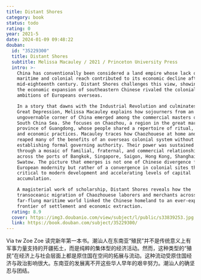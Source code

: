 ```yaml
---
title: Distant Shores
category: book
status: todo
rating: 0
year: 2021-5
date: 2024-01-09 09:48:22
douban:
  id: "35229300"
  title: Distant Shores
  subtitle: Melissa Macauley / 2021 / Princeton University Press
  intro: >-
    China has conventionally been considered a land empire whose lack of
    maritime and colonial reach contributed to its economic decline after the
    mid-eighteenth century. Distant Shores challenges this view, showing that
    the economic expansion of southeastern Chinese rivaled the colonial
    ambitions of Europeans overseas.

    In a story that dawns with the Industrial Revolution and culminates in the
    Great Depression, Melissa Macauley explains how sojourners from an
    ungovernable corner of China emerged among the commercial masters of the
    South China Sea. She focuses on Chaozhou, a region in the great maritime
    province of Guangdong, whose people shared a repertoire of ritual, cultural,
    and economic practices. Macauley traces how Chaozhouese at home and abroad
    reaped many of the benefits of an overseas colonial system without
    establishing formal governing authority. Their power was sustained instead
    through a mosaic of familial, fraternal, and commercial relationships spread
    across the ports of Bangkok, Singapore, Saigon, Hong Kong, Shanghai, and
    Swatow. The picture that emerges is not one of Chinese divergence from
    European modernity but rather of a convergence in colonial sites that were
    critical to modern development and accelerating levels of capital
    accumulation.

    A magisterial work of scholarship, Distant Shores reveals how the
    transoceanic migration of Chaozhouese laborers and merchants across a
    far-flung maritime world linked the Chinese homeland to an ever-expanding
    frontier of settlement and economic extraction.
  rating: 8.9
  cover: https://img3.doubanio.com/view/subject/l/public/s33839253.jpg
  link: https://book.douban.com/subject/35229300/
---
```


Via tw Zoe Zoe 读完新年第一本书。潮汕人在东南亚“殖民”并不是传统意义上有军事力量支持的开疆拓土，而是纯粹的集体型的经济活动。然而，这种类型的“殖民”在经济上与社会层面上都是原住国在空间的拓展与流动。这种流动受原住国经济与政治影响很大。东南亚的发展离不开这些华人早年的艰辛努力。潮汕人的确坚忍与团结。
